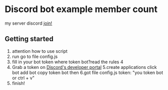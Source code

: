 # Discord bot example member count

my server discord [join!](https://discord.gg/ApFmj49)

## Getting started

1. attention how to use script
2. run go to file config.js
3. fill in your bot token where token bot?read the rules 4
4. Grab a token on [Discord's developer portal](https://discordapp.com/developers/applications)
5.create applications click bot add bot copy token bot then
6.got file config.js token: "you token bot or ctrl + v"
7. finish!
